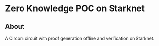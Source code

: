 # Zero Knowledge POC on Starknet

## About
A Circom circuit with proof generation offline and verification on Starknet.